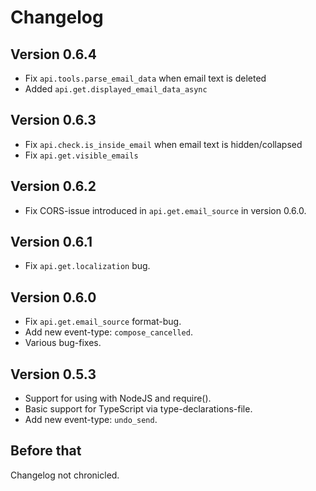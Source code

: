 
# Changelog

## Version 0.6.4

- Fix `api.tools.parse_email_data` when email text is deleted
- Added `api.get.displayed_email_data_async`

## Version 0.6.3

- Fix `api.check.is_inside_email` when email text is hidden/collapsed
- Fix `api.get.visible_emails`

## Version 0.6.2

- Fix CORS-issue introduced in `api.get.email_source` in version 0.6.0.

## Version 0.6.1

- Fix `api.get.localization` bug.

## Version 0.6.0

- Fix `api.get.email_source` format-bug.
- Add new event-type: `compose_cancelled`.
- Various bug-fixes.

## Version 0.5.3

- Support for using with NodeJS and require().
- Basic support for TypeScript via type-declarations-file.
- Add new event-type: `undo_send`.

## Before that

Changelog not chronicled.
